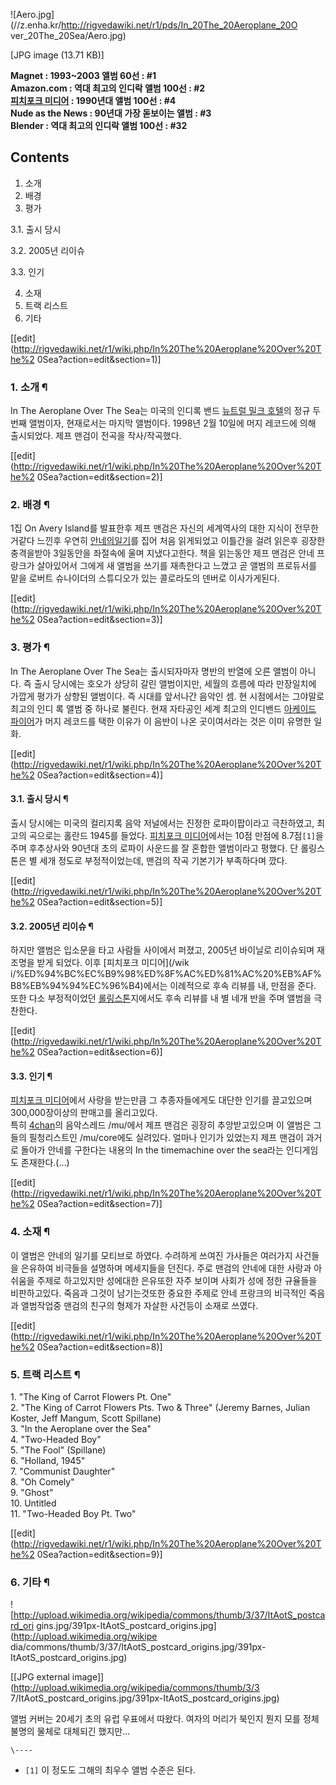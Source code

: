 ![Aero.jpg](//z.enha.kr/http://rigvedawiki.net/r1/pds/In_20The_20Aeroplane_20O
ver_20The_20Sea/Aero.jpg)

[JPG image (13.71 KB)]

**Magnet : 1993~2003 앨범 60선 : #1**  
**Amazon.com : 역대 최고의 인디락 앨범 100선 : #2**  
**[피치포크 미디어](%ED%94%BC%EC%B9%98%ED%8F%AC%ED%81%AC%20%EB%AF%B8%EB%94%94%EC%96%B4.md) : 1990년대 앨범 100선 : #4**  
**Nude as the News : 90년대 가장 돋보이는 앨범 : #3**  
**Blender : 역대 최고의 인디락 앨범 100선 : #32**

## Contents

    

1. 소개 
2. 배경 
3. 평가 
    

3.1. 출시 당시

3.2. 2005년 리이슈

3.3. 인기

4. 소재 
5. 트랙 리스트 
6. 기타 

[[edit](http://rigvedawiki.net/r1/wiki.php/In%20The%20Aeroplane%20Over%20The%2
0Sea?action=edit&section=1)]

### 1. 소개 ¶

In The Aeroplane Over The Sea는 미국의 인디록 밴드 [뉴트럴 밀크 호텔](%EB%89%B4%ED%8A%B8%EB%9F%B4%20%EB%B0%80%ED%81%AC%20%ED%98%B8%ED%85%94.md)의 정규 두번째 앨범이자, 현재로서는 마지막
앨범이다. 1998년 2월 10일에 머지 레코드에 의해 출시되었다. 제프 맨검이 전곡을 작사/작곡했다.

  

[[edit](http://rigvedawiki.net/r1/wiki.php/In%20The%20Aeroplane%20Over%20The%2
0Sea?action=edit&section=2)]

### 2. 배경 ¶

1집 On Avery Island를 발표한후 제프 맨검은 자신의 세계역사의 대한 지식이 전무한거같다 느낀후 우연히 [안네의일기](%EC%95%88%EB%84%A4%EC%9D%98%20%EC%9D%BC%EA%B8%B0.md)를 집어 처음 읽게되었고 이틀간을
걸려 읽은후 굉장한 충격을받아 3일동안을 좌절속에 울며 지냈다고한다. 책을 읽는동안 제프 맨검은 안네 프랑크가 살아있어서 그에게 새 앨범을
쓰기를 재촉한다고 느꼈고 곧 앨범의 프로듀서를 맡을 로버트 슈나이더의 스튜디오가 있는 콜로라도의 덴버로 이사가게된다.

  

[[edit](http://rigvedawiki.net/r1/wiki.php/In%20The%20Aeroplane%20Over%20The%2
0Sea?action=edit&section=3)]

### 3. 평가 ¶

In The Aeroplane Over The Sea는 출시되자마자 명반의 반열에 오른 앨범이 아니다. 즉 출시 당시에는 호오가 상당히 갈린
앨범이지만, 세월의 흐름에 따라 만장일치에 가깝게 평가가 상향된 앨범이다. 즉 시대를 앞서나간 음악인 셈. 현 시점에서는 그야말로 최고의
인디 록 앨범 중 하나로 불린다. 현재 자타공인 세계 최고의 인디밴드 [아케이드 파이어](%EC%95%84%EC%BC%80%EC%9D%B4%EB%93%9C%20%ED%8C%8C%EC%9D%B4%EC%96%B4.md)가 머지 레코드를 택한 이유가 이 음반이 나온 곳이여서라는
것은 이미 유명한 일화.

  

[[edit](http://rigvedawiki.net/r1/wiki.php/In%20The%20Aeroplane%20Over%20The%2
0Sea?action=edit&section=4)]

#### 3.1. 출시 당시 ¶

출시 당시에는 미국의 컬리지록 음악 저널에서는 진정한 로파이팝이라고 극찬하였고, 최고의 곡으로는 홀란드 1945를 들었다. [피치포크 미디어](%ED%94%BC%EC%B9%98%ED%8F%AC%ED%81%AC%20%EB%AF%B8%EB%94%94%EC%96%B4.md)에서는
10점 만점에 8.7점`[1]`을 주며 후추상사와 90년대 초의 로파이 사운드를 잘 혼합한 앨범이라고 평했다. 단 롤링스톤은 별 세개 정도로
부정적이었는데, 맨검의 작곡 기본기가 부족하다며 깠다.

  

[[edit](http://rigvedawiki.net/r1/wiki.php/In%20The%20Aeroplane%20Over%20The%2
0Sea?action=edit&section=5)]

#### 3.2. 2005년 리이슈 ¶

하지만 앨범은 입소문을 타고 사람들 사이에서 퍼졌고, 2005년 바이닐로 리이슈되며 재조명을 받게 되었다. 이후 [피치포크 미디어](/wik
i/%ED%94%BC%EC%B9%98%ED%8F%AC%ED%81%AC%20%EB%AF%B8%EB%94%94%EC%96%B4)에서는 이례적으로
후속 리뷰를 내, 만점을 준다. 또한 다소 부정적이었던 [롤링스톤](%EB%A1%A4%EB%A7%81%20%EC%8A%A4%ED%86%A4.md)지에서도 후속 리뷰를 내 별 네개 반을 주며 앨범을
극찬한다.

  

[[edit](http://rigvedawiki.net/r1/wiki.php/In%20The%20Aeroplane%20Over%20The%2
0Sea?action=edit&section=6)]

#### 3.3. 인기 ¶

[피치포크 미디어](%ED%94%BC%EC%B9%98%ED%8F%AC%ED%81%AC%20%EB%AF%B8%EB%94%94%EC%96%B4.md)에서 사랑을 받는만큼 그 추종자들에게도 대단한 인기를 끌고있으며 300,000장이상의 판매고를 올리고있다.  
특히 [4chan](4chan.md)의 음악스레드 /mu/에서 제프 맨검은 굉장히 추앙받고있으며 이 앨범은 그들의 필청리스트인
/mu/core에도 실려있다. 얼마나 인기가 있었는지 제프 맨검이 과거로 돌아가 안네를 구한다는 내용의 In the timemachine
over the sea라는 인디게임도 존재한다.(...)

  

[[edit](http://rigvedawiki.net/r1/wiki.php/In%20The%20Aeroplane%20Over%20The%2
0Sea?action=edit&section=7)]

### 4. 소재 ¶

이 앨범은 안네의 일기를 모티브로 하였다. 수려하게 쓰여진 가사들은 여러가지 사건들을 은유하여 비극들을 설명하며 메세지들을 던진다. 주로
맨검의 안네에 대한 사랑과 아쉬움을 주제로 하고있지만 성에대한 은유또한 자주 보이며 사회가 성에 정한 규율들을 비판하고있다. 죽음과 그것이
남기는것또한 중요한 주제로 안네 프랑크의 비극적인 죽음과 앨범작업중 맨검의 친구의 형제가 자살한 사건등이 소재로 쓰였다.

  

[[edit](http://rigvedawiki.net/r1/wiki.php/In%20The%20Aeroplane%20Over%20The%2
0Sea?action=edit&section=8)]

### 5. 트랙 리스트 ¶

  
  

1\. "The King of Carrot Flowers Pt. One"  
2\. "The King of Carrot Flowers Pts. Two & Three" (Jeremy Barnes, Julian
Koster, Jeff Mangum, Scott Spillane)  
3\. "In the Aeroplane over the Sea"  
4\. "Two-Headed Boy"  
5\. "The Fool" (Spillane)  
6\. "Holland, 1945"  
7\. "Communist Daughter"  
8\. "Oh Comely"  
9\. "Ghost"  
10\. Untitled  
11\. "Two-Headed Boy Pt. Two"

  

[[edit](http://rigvedawiki.net/r1/wiki.php/In%20The%20Aeroplane%20Over%20The%2
0Sea?action=edit&section=9)]

### 6. 기타 ¶

  

![http://upload.wikimedia.org/wikipedia/commons/thumb/3/37/ItAotS_postcard_ori
gins.jpg/391px-ItAotS_postcard_origins.jpg](http://upload.wikimedia.org/wikipe
dia/commons/thumb/3/37/ItAotS_postcard_origins.jpg/391px-
ItAotS_postcard_origins.jpg)

[[JPG external image]](http://upload.wikimedia.org/wikipedia/commons/thumb/3/3
7/ItAotS_postcard_origins.jpg/391px-ItAotS_postcard_origins.jpg)

  

앨범 커버는 20세기 초의 유럽 우표에서 따왔다. 여자의 머리가 북인지 뭔지 모를 정체불명의 물체로 대체되긴 했지만...

`\----`

  * `[1]` 이 정도도 그해의 최우수 앨범 수준은 된다.

